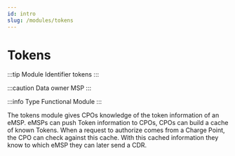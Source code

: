 ```yaml
---
id: intro
slug: /modules/tokens
---
```

# Tokens

:::tip Module Identifier
tokens
:::

:::caution Data owner
MSP
:::

:::info Type
Functional Module
:::

The tokens module gives CPOs knowledge of the token information of an eMSP. eMSPs can push Token information to CPOs,
CPOs can build a cache of known Tokens. When a request to authorize comes from a Charge Point, the CPO can check against
this cache. With this cached information they know to which eMSP they can later send a CDR.
